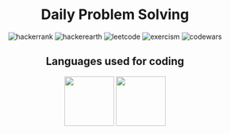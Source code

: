 <h1 align="center">Daily Problem Solving</h1>

<div align="center">

![hackerrank](https://img.shields.io/badge/Hackerrank-black?logo=hackerrank&logoColor=green&style=for-the-badge&link=https://hackerrank.com)
![hackerearth](https://img.shields.io/badge/Hackerearth-black?logo=hackerearth&logoColor=white&style=for-the-badge&link=https://hackerearth.com)
![leetcode](https://img.shields.io/badge/leetcode-black?logo=leetcode&style=for-the-badge&link=https://leetcode.com)
![exercism](https://img.shields.io/badge/exercism-black?logo=exercism&style=for-the-badge&link=https://exercism.io/)
![codewars](https://img.shields.io/badge/codewars-black?logo=codewars&style=for-the-badge&link=https://www.codewars.com/)
</div>

<h2 align="center">Languages used for coding</h2> 

<div align="center">
<img src="https://user-images.githubusercontent.com/53504602/92777153-9016c000-f3bd-11ea-814d-f59d72bd95e9.gif" width="100" height="100">
<img src="https://user-images.githubusercontent.com/53504602/92777497-e7b52b80-f3bd-11ea-8101-c233d23509df.gif" width="100" height="100">
</div>